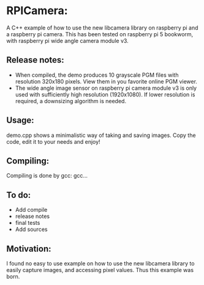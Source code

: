 # RPICamera:
A C++ example of how to use the new libcamera library on raspberry pi and a raspberry pi camera.
This has been tested on raspberry pi 5 bookworm, with raspberry pi wide angle camera module v3.
## Release notes:
* When compiled, the demo produces 10 grayscale PGM files with resolution 320x180 pixels. View them in you favorite online PGM viewer.
* The wide angle image sensor on raspberry pi camera module v3 is only used with sufficiently high resolution (1920x1080). If lower resolution is required, a downsizing algorithm is needed.
## Usage:
demo.cpp shows a minimalistic way of taking and saving images. Copy the code, edit it to your needs and enjoy!


## Compiling:
Compiling is done by gcc:
    gcc...
	
## To do:
* Add compile 
* release notes
* final tests
* Add sources

## Motivation:
I found no easy to use example on how to use the new libcamera library to easily capture images, and accessing pixel values. Thus this example was born.
